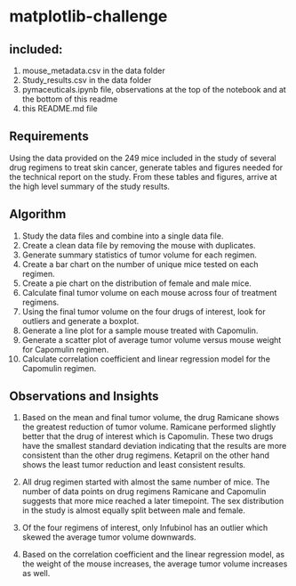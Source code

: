 # matplotlib-challenge
 
## included:
1. mouse_metadata.csv in the data folder
2. Study_results.csv in the data folder
3. pymaceuticals.ipynb file, observations at the top of the notebook and at the bottom of this readme
4. this README.md file

## Requirements
Using the data provided on the 249 mice included in the study of several drug regimens to treat skin cancer, generate tables and figures needed for the technical report on the study. From these tables and figures, arrive at the high level summary of the study results.

## Algorithm
1. Study the data files and combine into a single data file.
2. Create a clean data file by removing the mouse with duplicates.
3. Generate summary statistics of tumor volume for each regimen.
4. Create a bar chart on the number of unique mice tested on each regimen.
5. Create a pie chart on the distribution of female and male mice.
6. Calculate final tumor volume on each mouse across four of treatment regimens.
7. Using the final tumor volume on the four drugs of interest, look for outliers and generate a boxplot.
8. Generate a line plot for a sample mouse treated with Capomulin.
9. Generate a scatter plot of average tumor volume versus mouse weight for Capomulin regimen.
10. Calculate correlation coefficient and linear regression model for the Capomulin regimen.

## Observations and Insights

1. Based on the mean and final tumor volume, the drug Ramicane shows the greatest reduction of tumor volume. Ramicane performed slightly better that the drug of interest which is Capomulin. These two drugs have the smallest standard deviation indicating that the results are more consistent than the other drug regimens. Ketapril on the other hand shows the least tumor reduction and least consistent results.

2. All drug regimen started with almost the same number of mice. The number of data points on drug regimens Ramicane and Capomulin suggests that more mice reached a later timepoint. The sex distribution in the study is almost equally split between male and female. 

3. Of the four regimens of interest, only Infubinol has an outlier which skewed the average tumor volume downwards.

4. Based on the correlation coefficient and the linear regression model, as the weight of the mouse increases, the average tumor volume increases as well.
